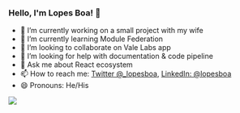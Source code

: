 ### Hello, I'm Lopes Boa! 👋


- 🔭 I’m currently working on a small project with my wife
- 🌱 I’m currently learning Module Federation
- 👯 I’m looking to collaborate on Vale Labs app
- 🤔 I’m looking for help with documentation & code pipeline
- 💬 Ask me about React ecosystem
- 📫 How to reach me: [Twitter @_lopesboa](https://twitter.com/_lopesboa), [LinkedIn: @lopesboa](https://linkedin.com/in/lopesboa)
- 😄 Pronouns: He/His
<!-- - ⚡ Fun fact: ... -->

<img src="https://github-readme-stats.vercel.app/api?username=lopesboa&&show_icons=true&title_color=ffffff&icon_color=bb2acf&text_color=daf7dc&bg_color=151515" />
